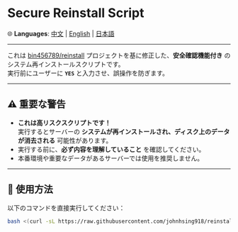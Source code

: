 # Secure Reinstall Script

🌐 **Languages**: [中文](README.md) | [English](README.en.md) | [日本語](README.ja.md)

---

これは [bin456789/reinstall](https://github.com/bin456789/reinstall) プロジェクトを基に修正した、**安全確認機能付き** のシステム再インストールスクリプトです。  
実行前にユーザーに **`YES`** と入力させ、誤操作を防ぎます。

---

## ⚠️ 重要な警告

- **これは高リスクスクリプトです！**  
  実行するとサーバーの **システムが再インストールされ、ディスク上のデータが消去される** 可能性があります。  
- 実行する前に、**必ず内容を理解していること** を確認してください。  
- 本番環境や重要なデータがあるサーバーでは使用を推奨しません。  

---

## 🚀 使用方法

以下のコマンドを直接実行してください：

```bash
bash <(curl -sL https://raw.githubusercontent.com/johnhsing918/reinstall/main/reinstall.sh)
